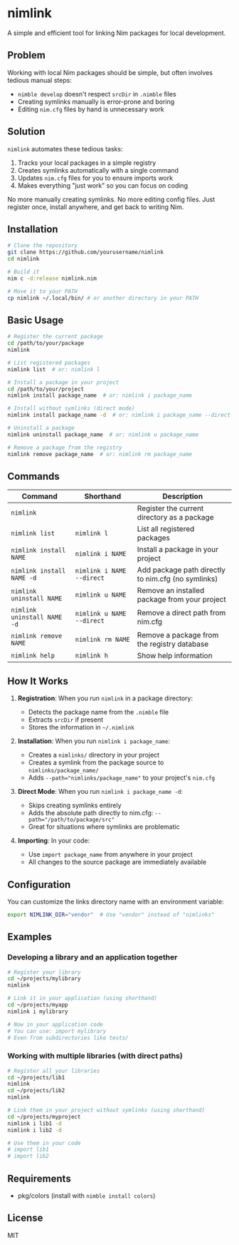 # nimlink

A simple and efficient tool for linking Nim packages for local development.

## Problem

Working with local Nim packages should be simple, but often involves tedious manual steps:

- `nimble develop` doesn't respect `srcDir` in `.nimble` files
- Creating symlinks manually is error-prone and boring
- Editing `nim.cfg` files by hand is unnecessary work

## Solution

`nimlink` automates these tedious tasks:

1. Tracks your local packages in a simple registry
2. Creates symlinks automatically with a single command
3. Updates `nim.cfg` files for you to ensure imports work
4. Makes everything "just work" so you can focus on coding

No more manually creating symlinks. No more editing config files. Just register once, install anywhere, and get back to writing Nim.

## Installation

```bash
# Clone the repository
git clone https://github.com/yourusername/nimlink
cd nimlink

# Build it
nim c -d:release nimlink.nim

# Move it to your PATH
cp nimlink ~/.local/bin/ # or another directory in your PATH
```

## Basic Usage

```bash
# Register the current package
cd /path/to/your/package
nimlink

# List registered packages
nimlink list  # or: nimlink l

# Install a package in your project
cd /path/to/your/project
nimlink install package_name  # or: nimlink i package_name

# Install without symlinks (direct mode)
nimlink install package_name -d  # or: nimlink i package_name --direct

# Uninstall a package
nimlink uninstall package_name  # or: nimlink u package_name

# Remove a package from the registry
nimlink remove package_name  # or: nimlink rm package_name
```

## Commands

| Command | Shorthand | Description |
|---------|-----------|-------------|
| `nimlink` | | Register the current directory as a package |
| `nimlink list` | `nimlink l` | List all registered packages |
| `nimlink install NAME` | `nimlink i NAME` | Install a package in your project |
| `nimlink install NAME -d` | `nimlink i NAME --direct` | Add package path directly to nim.cfg (no symlinks) |
| `nimlink uninstall NAME` | `nimlink u NAME` | Remove an installed package from your project |
| `nimlink uninstall NAME -d` | `nimlink u NAME --direct` | Remove a direct path from nim.cfg |
| `nimlink remove NAME` | `nimlink rm NAME` | Remove a package from the registry database |
| `nimlink help` | `nimlink h` | Show help information |

## How It Works

1. **Registration**: When you run `nimlink` in a package directory:
   - Detects the package name from the `.nimble` file
   - Extracts `srcDir` if present
   - Stores the information in `~/.nimlink`

2. **Installation**: When you run `nimlink i package_name`:
   - Creates a `nimlinks/` directory in your project
   - Creates a symlink from the package source to `nimlinks/package_name/`
   - Adds `--path="nimlinks/package_name"` to your project's `nim.cfg`

3. **Direct Mode**: When you run `nimlink i package_name -d`:
   - Skips creating symlinks entirely
   - Adds the absolute path directly to nim.cfg: `--path="/path/to/package/src"`
   - Great for situations where symlinks are problematic

4. **Importing**: In your code:
   - Use `import package_name` from anywhere in your project
   - All changes to the source package are immediately available

## Configuration

You can customize the links directory name with an environment variable:

```bash
export NIMLINK_DIR="vendor"  # Use "vendor" instead of "nimlinks"
```

## Examples

### Developing a library and an application together

```bash
# Register your library
cd ~/projects/mylibrary
nimlink

# Link it in your application (using shorthand)
cd ~/projects/myapp
nimlink i mylibrary

# Now in your application code
# You can use: import mylibrary
# Even from subdirectories like tests/
```

### Working with multiple libraries (with direct paths)

```bash
# Register all your libraries
cd ~/projects/lib1
nimlink
cd ~/projects/lib2
nimlink

# Link them in your project without symlinks (using shorthand)
cd ~/projects/myproject
nimlink i lib1 -d
nimlink i lib2 -d

# Use them in your code
# import lib1
# import lib2
```

## Requirements

- pkg/colors (install with `nimble install colors`)

## License

MIT